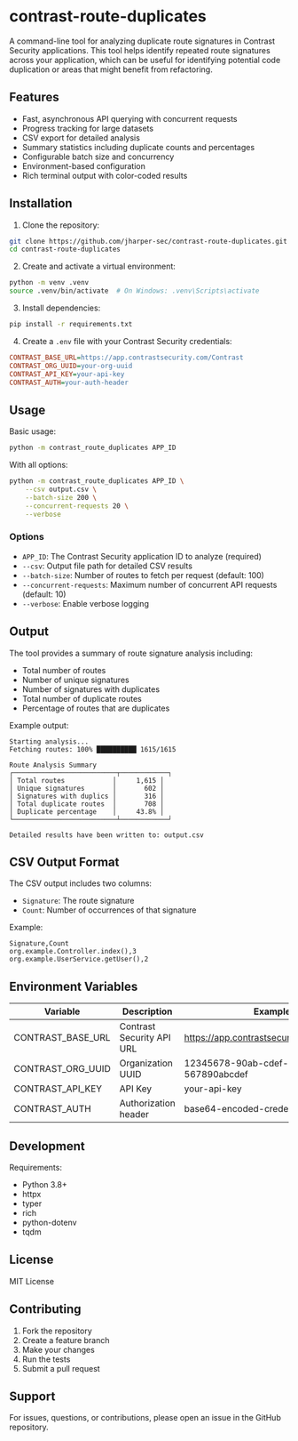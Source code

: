 # contrast-route-duplicates

A command-line tool for analyzing duplicate route signatures in Contrast Security applications. This tool helps identify repeated route signatures across your application, which can be useful for identifying potential code duplication or areas that might benefit from refactoring.

## Features

- Fast, asynchronous API querying with concurrent requests
- Progress tracking for large datasets
- CSV export for detailed analysis
- Summary statistics including duplicate counts and percentages
- Configurable batch size and concurrency
- Environment-based configuration
- Rich terminal output with color-coded results

## Installation

1. Clone the repository:
```bash
git clone https://github.com/jharper-sec/contrast-route-duplicates.git
cd contrast-route-duplicates
```

2. Create and activate a virtual environment:
```bash
python -m venv .venv
source .venv/bin/activate  # On Windows: .venv\Scripts\activate
```

3. Install dependencies:
```bash
pip install -r requirements.txt
```

4. Create a `.env` file with your Contrast Security credentials:
```ini
CONTRAST_BASE_URL=https://app.contrastsecurity.com/Contrast
CONTRAST_ORG_UUID=your-org-uuid
CONTRAST_API_KEY=your-api-key
CONTRAST_AUTH=your-auth-header
```

## Usage

Basic usage:
```bash
python -m contrast_route_duplicates APP_ID
```

With all options:
```bash
python -m contrast_route_duplicates APP_ID \
    --csv output.csv \
    --batch-size 200 \
    --concurrent-requests 20 \
    --verbose
```

### Options

- `APP_ID`: The Contrast Security application ID to analyze (required)
- `--csv`: Output file path for detailed CSV results
- `--batch-size`: Number of routes to fetch per request (default: 100)
- `--concurrent-requests`: Maximum number of concurrent API requests (default: 10)
- `--verbose`: Enable verbose logging

## Output

The tool provides a summary of route signature analysis including:

- Total number of routes
- Number of unique signatures
- Number of signatures with duplicates
- Total number of duplicate routes
- Percentage of routes that are duplicates

Example output:
```
Starting analysis...
Fetching routes: 100% ██████████ 1615/1615

Route Analysis Summary
┌──────────────────────────┬────────────┐
│ Total routes            │     1,615 │
│ Unique signatures       │       602 │
│ Signatures with duplics │       316 │
│ Total duplicate routes  │       708 │
│ Duplicate percentage    │     43.8% │
└──────────────────────────┴────────────┘

Detailed results have been written to: output.csv
```

## CSV Output Format

The CSV output includes two columns:
- `Signature`: The route signature
- `Count`: Number of occurrences of that signature

Example:
```csv
Signature,Count
org.example.Controller.index(),3
org.example.UserService.getUser(),2
```

## Environment Variables

| Variable          | Description               | Example                                   |
| ----------------- | ------------------------- | ----------------------------------------- |
| CONTRAST_BASE_URL | Contrast Security API URL | https://app.contrastsecurity.com/Contrast |
| CONTRAST_ORG_UUID | Organization UUID         | 12345678-90ab-cdef-1234-567890abcdef      |
| CONTRAST_API_KEY  | API Key                   | your-api-key                              |
| CONTRAST_AUTH     | Authorization header      | base64-encoded-credentials                |

## Development

Requirements:
- Python 3.8+
- httpx
- typer
- rich
- python-dotenv
- tqdm

## License

MIT License

## Contributing

1. Fork the repository
2. Create a feature branch
3. Make your changes
4. Run the tests
5. Submit a pull request

## Support

For issues, questions, or contributions, please open an issue in the GitHub repository.
